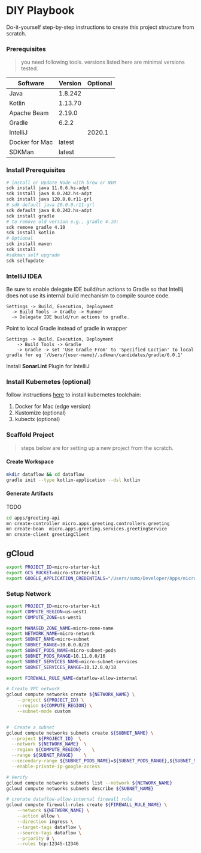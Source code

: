 DIY Playbook
============

Do-it-yourself step-by-step instructions to create this project structure from scratch.


### Prerequisites  
> you need following tools. versions listed here are minimal versions tested.

| Software                      | Version         | Optional         |  
|-------------------------------|-----------------|------------------| 
| Java                          | 1.8.242         |                  | 
| Kotlin                        | 1.13.70         |                  | 
| Apache Beam                   | 2.19.0          |                  |
| Gradle                        | 6.2.2           |                  |
| IntelliJ                      |                 | 2020.1           |
| Docker for Mac                | latest          |                  |
| SDKMan                        | latest          |                  |


### Install Prerequisites
```bash
# install or Update Node with brew or NVM
sdk install java 11.0.6.hs-adpt
sdk install java 8.0.242.hs-adpt
sdk install java 120.0.0.r11-grl 
# sdk default java 20.0.0.r11-grl
sdk default java 8.0.242.hs-adpt
sdk install gradle
# to remove old version e.g., gradle 4.10:
sdk remove gradle 4.10
sdk install kotlin 
# Optional
sdk install maven
sdk install
#sdkman self upgrade
sdk selfupdate
```

### IntelliJ IDEA 
Be sure to enable delegate IDE build/run actions to Gradle so that Intellij does not use its internal build mechanism to compile source code. 

```
Settings -> Build, Execution, Deployment
  -> Build Tools -> Gradle -> Runner
  -> Delegate IDE build/run actions to gradle.
```

Point to local Gradle instead of gradle in wrapper
```
Settings -> Build, Execution, Deployment
    -> Build Tools -> Gradle
    -> Gradle -> set 'Use Gradle From' to 'Specified Loction' to local gradle for eg '/Users/{user-name}/.sdkman/candidates/gradle/6.0.1' 
```

Install **SonarLint** Plugin for IntelliJ

### Install Kubernetes (optional)
follow instructions [here](https://gist.github.com/xmlking/62ab53753c0f0f5247d0e174b31dab21) to install kubernetes toolchain:
1. Docker for Mac (edge version)
2. Kustomize (optional)
3. kubectx (optional)


### Scaffold Project
> steps below are for setting up a new project from the scratch.


#### Create Workspace
```bash
mkdir dataflow && cd dataflow
gradle init --type kotlin-application --dsl kotlin
```
 
#### Generate Artifacts
TODO
```bash
cd apps/greeting-api
mn create-controller micro.apps.greeting.controllers.greeting
mn create-bean  micro.apps.greeting.services.greetingService
mn create-client greetingClient
```

 ## gCloud
 
 ```bash
 export PROJECT_ID=micro-starter-kit
 export GCS_BUCKET=micro-starter-kit
 export GOOGLE_APPLICATION_CREDENTIALS="/Users/sumo/Developer/Apps/micro-starter-kit.json"
```
 
 ### Setup Network 
 ```bash
 export PROJECT_ID=micro-starter-kit
 export COMPUTE_REGION=us-west1
 export COMPUTE_ZONE=us-west1
 
 export MANAGED_ZONE_NAME=micro-zone-name
 export NETWORK_NAME=micro-network
 export SUBNET_NAME=micro-subnet
 export SUBNET_RANGE=10.0.0.0/20
 export SUBNET_PODS_NAME=micro-subnet-pods
 export SUBNET_PODS_RANGE=10.11.0.0/16
 export SUBNET_SERVICES_NAME=micro-subnet-services
 export SUBNET_SERVICES_RANGE=10.12.0.0/18
 
 export FIREWALL_RULE_NAME=dataflow-allow-internal
 
 # Create VPC network
 gcloud compute networks create ${NETWORK_NAME} \
     --project ${PROJECT_ID} \
     --region ${COMPUTE_REGION} \
     --subnet-mode custom
 
 
 #  Create a subnet
 gcloud compute networks subnets create ${SUBNET_NAME} \
   --project ${PROJECT_ID}  \
   --network ${NETWORK_NAME}  \
   --region ${COMPUTE_REGION}    \
   --range ${SUBNET_RANGE}    \
   --secondary-range ${SUBNET_PODS_NAME}=${SUBNET_PODS_RANGE},${SUBNET_SERVICES_NAME}=${SUBNET_SERVICES_RANGE} \
   --enable-private-ip-google-access
 
 # Verify
 gcloud compute networks subnets list --network ${NETWORK_NAME}
 gcloud compute networks subnets describe ${SUBNET_NAME}
 
 # crerate dataflow-allow-internal firewall rule
 gcloud compute firewall-rules create ${FIREWALL_RULE_NAME} \
     --network ${NETWORK_NAME} \
     --action allow \
     --direction ingress \
     --target-tags dataflow \
     --source-tags dataflow \
     --priority 0 \
     --rules tcp:12345-12346
 ```